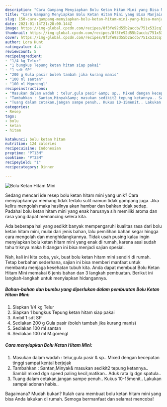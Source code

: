 ```yaml
---
description: "Cara Gampang Menyiapkan Bolu Ketan Hitam Mini yang Bisa Manjain Lidah"
title: "Cara Gampang Menyiapkan Bolu Ketan Hitam Mini yang Bisa Manjain Lidah"
slug: 150-cara-gampang-menyiapkan-bolu-ketan-hitam-mini-yang-bisa-manjain-lidah
date: 2021-01-14T21:28:00.144Z
image: https://img-global.cpcdn.com/recipes/8f3fe92d55b2accb/751x532cq70/bolu-ketan-hitam-mini-foto-resep-utama.jpg
thumbnail: https://img-global.cpcdn.com/recipes/8f3fe92d55b2accb/751x532cq70/bolu-ketan-hitam-mini-foto-resep-utama.jpg
cover: https://img-global.cpcdn.com/recipes/8f3fe92d55b2accb/751x532cq70/bolu-ketan-hitam-mini-foto-resep-utama.jpg
author: Lora Hunt
ratingvalue: 4.4
reviewcount: 5
recipeingredient:
- "1/4 kg Telur"
- "1 bungkus Tepung ketan hitam siap pakai"
- "1 sdt SP"
- "200 g Gula pasir boleh tambah jika kurang manis"
- "100 ml santan"
- "100 ml Mgorengl"
recipeinstructions:
- "Masukan dalam wadah : telur,gula pasir &amp; sp.. Mixed dengan kecepatan tinggi sampai kental berjejak"
- "Tambahkan : Santan,Minyak&amp; masukan sedikit2 tepung ketannya.. Sambil mixed dgn speed paling kecil,matikan.. Aduk rata lg dgn spatula.."
- "Tuang dalam cetakan,jangan sampe penuh.. Kukus 10-15menit.. Lakukan sampai adonan habis.."
categories:
- Resep
tags:
- bolu
- ketan
- hitam

katakunci: bolu ketan hitam 
nutrition: 124 calories
recipecuisine: Indonesian
preptime: "PT13M"
cooktime: "PT33M"
recipeyield: "1"
recipecategory: Dinner

---
```



![Bolu Ketan Hitam Mini](https://img-global.cpcdn.com/recipes/8f3fe92d55b2accb/751x532cq70/bolu-ketan-hitam-mini-foto-resep-utama.jpg)

Sedang mencari ide resep bolu ketan hitam mini yang unik? Cara menyiapkannya memang tidak terlalu sulit namun tidak gampang juga. Jika keliru mengolah maka hasilnya akan hambar dan bahkan tidak sedap. Padahal bolu ketan hitam mini yang enak harusnya sih memiliki aroma dan rasa yang dapat memancing selera kita.



Ada beberapa hal yang sedikit banyak mempengaruhi kualitas rasa dari bolu ketan hitam mini, mulai dari jenis bahan, lalu pemilihan bahan segar hingga cara mengolah dan menghidangkannya. Tidak usah pusing kalau ingin menyiapkan bolu ketan hitam mini yang enak di rumah, karena asal sudah tahu triknya maka hidangan ini bisa menjadi sajian spesial.


Nah, kali ini kita coba, yuk, buat bolu ketan hitam mini sendiri di rumah. Tetap berbahan sederhana, sajian ini bisa memberi manfaat untuk membantu menjaga kesehatan tubuh kita. Anda dapat membuat Bolu Ketan Hitam Mini memakai 6 jenis bahan dan 3 langkah pembuatan. Berikut ini langkah-langkah untuk menyiapkan hidangannya.

<!--inarticleads1-->

##### Bahan-bahan dan bumbu yang diperlukan dalam pembuatan Bolu Ketan Hitam Mini:

1. Siapkan 1/4 kg Telur
1. Siapkan 1 bungkus Tepung ketan hitam siap pakai
1. Ambil 1 sdt SP
1. Sediakan 200 g Gula pasir (boleh tambah jika kurang manis)
1. Sediakan 100 ml santan
1. Sediakan 100 ml M.gorengl




<!--inarticleads2-->

##### Cara menyiapkan Bolu Ketan Hitam Mini:

1. Masukan dalam wadah : telur,gula pasir &amp; sp.. Mixed dengan kecepatan tinggi sampai kental berjejak
1. Tambahkan : Santan,Minyak&amp; masukan sedikit2 tepung ketannya.. Sambil mixed dgn speed paling kecil,matikan.. Aduk rata lg dgn spatula..
1. Tuang dalam cetakan,jangan sampe penuh.. Kukus 10-15menit.. Lakukan sampai adonan habis..




Bagaimana? Mudah bukan? Itulah cara membuat bolu ketan hitam mini yang bisa Anda lakukan di rumah. Semoga bermanfaat dan selamat mencoba!
